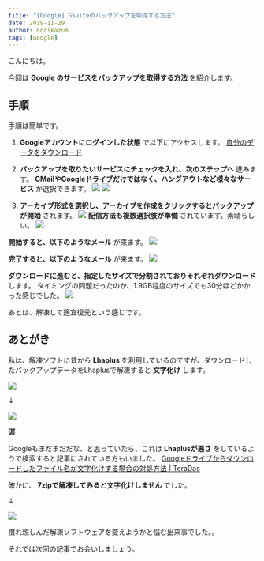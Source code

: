 ```yaml
---
title: "[Google] GSuiteのバックアップを取得する方法"
date: 2019-11-29
author: norikazum
tags: [Google]
---
```


こんにちは。

今回は **Google のサービスをバックアップを取得する方法** を紹介します。

## 手順

手順は簡単です。

1. **Googleアカウントにログインした状態** で以下にアクセスします。
[自分のデータをダウンロード](https://takeout.google.com/settings/takeout)

1. **バックアップを取りたいサービスにチェックを入れ、次のステップへ** 進みます。
**GMailやGoogleドライブだけではなく、ハングアウトなど様々なサービス** が選択できます。
![](images/how-to-get-gsuite-backup-1.png)
![](images/how-to-get-gsuite-backup-2.png)

1. **アーカイブ形式を選択し、アーカイブを作成をクリックするとバックアップが開始** されます。
![](images/how-to-get-gsuite-backup-3.png)
**配信方法も複数選択肢が準備** されています。素晴らしい。
![](images/how-to-get-gsuite-backup-4.png)

**開始すると、以下のようなメール** が来ます。
![](images/how-to-get-gsuite-backup-5.png)

**完了すると、以下のようなメール** が来ます。
![](images/how-to-get-gsuite-backup-6.png)

**ダウンロードに進むと、指定したサイズで分割されておりそれぞれダウンロード** します。
タイミングの問題だったのか、1.9GB程度のサイズでも30分ほどかかった感じでした。
![](images/how-to-get-gsuite-backup-7.png)

あとは、解凍して適宜復元という感じです。

## あとがき
私は、解凍ソフトに昔から **Lhaplus** を利用しているのですが、ダウンロードしたバックアップデータをLhaplusで解凍すると **文字化け** します。

![](images/how-to-get-gsuite-backup-8.png)

↓

![](images/how-to-get-gsuite-backup-9.png)

**涙**

Googleもまだまだだな、と思っていたら、これは **Lhaplusが悪さ** をしているようで検索すると記事にされている方もいました。
[Googleドライブからダウンロードしたファイル名が文字化けする場合の対処方法 | TeraDas](https://www.teradas.net/archives/31267/)

確かに、 **7zipで解凍してみると文字化けしません** でした。

↓

![](images/how-to-get-gsuite-backup-10.png)

慣れ親しんだ解凍ソフトウェアを変えようかと悩む出来事でした。。

それでは次回の記事でお会いしましょう。
